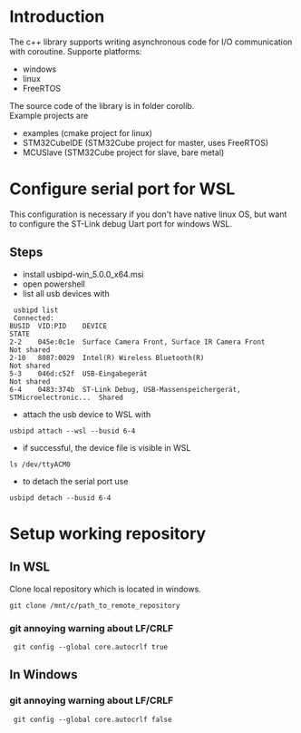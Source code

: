 # Introduction
The c++ library supports writing asynchronous code for I/O communication with coroutine.
Supporte platforms:
 - windows
 - linux
 - FreeRTOS

The source code of the library is in folder corolib.  
Example projects are
 - examples (cmake project for linux)
 - STM32CubeIDE (STM32Cube project for master, uses FreeRTOS)
 - MCUSlave (STM32Cube project for slave, bare metal) 


# Configure serial port for WSL
This configuration is necessary if you don't have native linux OS, but want to configure the ST-Link debug Uart port for windows WSL.
## Steps
 - install usbipd-win_5.0.0_x64.msi
 - open powershell
 - list all usb devices with
```
 usbipd list
 Connected:
BUSID  VID:PID    DEVICE                                                        STATE
2-2    045e:0c1e  Surface Camera Front, Surface IR Camera Front                 Not shared
2-10   8087:0029  Intel(R) Wireless Bluetooth(R)                                Not shared
5-3    046d:c52f  USB-Eingabegerät                                              Not shared
6-4    0483:374b  ST-Link Debug, USB-Massenspeichergerät, STMicroelectronic...  Shared
```
 - attach the usb device to WSL with
 ```
 usbipd attach --wsl --busid 6-4
 ```
 - if successful, the device file is visible in WSL
 ```
 ls /dev/ttyACM0 
 ```
 - to detach the serial port use
 ```
 usbipd detach --busid 6-4
 ```
 
# Setup working repository
## In WSL
Clone local repository which is located in windows.
```
git clone /mnt/c/path_to_remote_repository
```
### git annoying warning about LF/CRLF
```
 git config --global core.autocrlf true
```
## In Windows
### git annoying warning about LF/CRLF
```
 git config --global core.autocrlf false
```

